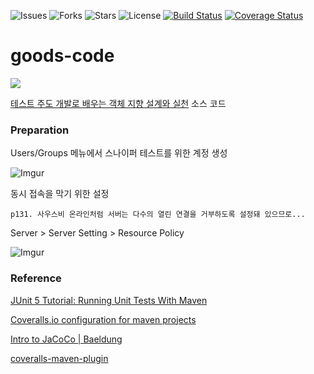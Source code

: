 ![Issues](https://img.shields.io/github/issues/antop-dev/goos-code.svg)
![Forks](https://img.shields.io/github/forks/antop-dev/goos-code.svg)
![Stars](https://img.shields.io/github/stars/antop-dev/goos-code.svg)
![License](https://img.shields.io/github/license/antop-dev/goos-code.svg)
[![Build Status](https://travis-ci.com/antop-dev/goos-code.svg?branch=master)](https://travis-ci.com/antop-dev/goos-code)
[![Coverage Status](https://coveralls.io/repos/github/antop-dev/goos-code/badge.svg?branch=master)](https://coveralls.io/github/antop-dev/goos-code?branch=master)

# goods-code

![](http://www.insightbook.co.kr/wp-content/uploads/2013/06/thumbnail-234x300.jpg)

[테스트 주도 개발로 배우는 객체 지향 설계와 실천](http://www.insightbook.co.kr/book/programming-insight/%ED%85%8C%EC%8A%A4%ED%8A%B8-%EC%A3%BC%EB%8F%84-%EA%B0%9C%EB%B0%9C%EB%A1%9C-%EB%B0%B0%EC%9A%B0%EB%8A%94-%EA%B0%9D%EC%B2%B4-%EC%A7%80%ED%96%A5-%EC%84%A4%EA%B3%84%EC%99%80-%EC%8B%A4%EC%B2%9C) 소스 코드

### Preparation

Users/Groups 메뉴에서 스나이퍼 테스트를 위한 계정 생성

![Imgur](https://i.imgur.com/cyOmaI8.png)

동시 접속을 막기 위한 설정

```
p131. 사우스비 온라인처럼 서버는 다수의 열린 연결을 거부하도록 설정돼 있으므로...
```

Server &gt; Server Setting &gt; Resource Policy

![Imgur](https://i.imgur.com/AGS3Wsf.png)

### Reference

[JUnit 5 Tutorial: Running Unit Tests With Maven](https://www.petrikainulainen.net/programming/testing/junit-5-tutorial-running-unit-tests-with-maven/)

[Coveralls.io configuration for maven projects](https://github.com/asciidoctor/asciidoctor/wiki/Coveralls.io-configuration-for-maven-projects)

[Intro to JaCoCo | Baeldung](https://www.baeldung.com/jacoco)

[coveralls-maven-plugin](https://github.com/trautonen/coveralls-maven-plugin)